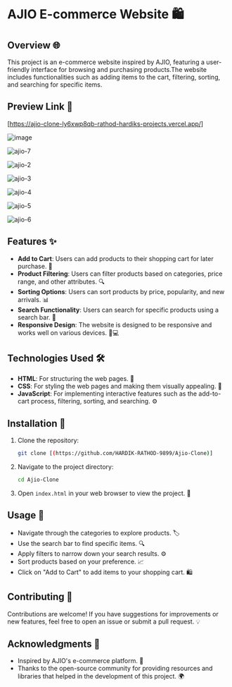 # AJIO E-commerce Website 🛍️

## Overview 🌐
This project is an e-commerce website inspired by AJIO, featuring a user-friendly interface for browsing and purchasing products.The website includes functionalities such as adding items to the cart, filtering, sorting, and searching for specific items.

## Preview Link 🔗
[https://ajio-clone-ly6xwp8qb-rathod-hardiks-projects.vercel.app/]

![image](https://github.com/user-attachments/assets/ca05c6fa-c461-4169-8f2c-8ff93108923e)   

![ajio-7](https://github.com/user-attachments/assets/5594e73c-afc9-4496-af6c-535784cc845a)

![ajio-2](https://github.com/user-attachments/assets/6663de66-2a26-4666-a6af-a8a2261c58ab)

![ajio-3](https://github.com/user-attachments/assets/ccbd5e68-122b-4711-89cb-9ba97622b5d2)

![ajio-4](https://github.com/user-attachments/assets/02f02d1f-4ed3-4d3d-94f3-594bb44ed91f)

![ajio-5](https://github.com/user-attachments/assets/75eb79b0-37da-462a-b53d-c63b7d009ba3)

![ajio-6](https://github.com/user-attachments/assets/125e24e0-3e83-4083-a776-ed0a13a7ce97)


## Features ✨
- **Add to Cart**: Users can add products to their shopping cart for later purchase. 🛒
- **Product Filtering**: Users can filter products based on categories, price range, and other attributes. 🔍
- **Sorting Options**: Users can sort products by price, popularity, and new arrivals. 📊
- **Search Functionality**: Users can search for specific products using a search bar. 🔎
- **Responsive Design**: The website is designed to be responsive and works well on various devices. 📱💻

## Technologies Used 🛠️
- **HTML**: For structuring the web pages. 📄
- **CSS**: For styling the web pages and making them visually appealing. 🎨
- **JavaScript**: For implementing interactive features such as the add-to-cart process, filtering, sorting, and searching. ⚙️

## Installation 🚀
1. Clone the repository:
   ```bash
   git clone [(https://github.com/HARDIK-RATHOD-9899/Ajio-Clone)]
   ```
2. Navigate to the project directory:
   ```bash
   cd Ajio-Clone
   ```
3. Open `index.html` in your web browser to view the project. 🌟

## Usage 🛒
- Navigate through the categories to explore products. 🏷️
- Use the search bar to find specific items. 🔍
- Apply filters to narrow down your search results. ⚙️
- Sort products based on your preference. 📈
- Click on "Add to Cart" to add items to your shopping cart. 🛍️

## Contributing 🤝
Contributions are welcome! If you have suggestions for improvements or new features, feel free to open an issue or submit a pull request. 💡

## Acknowledgments 🙏
- Inspired by AJIO's e-commerce platform. 💖
- Thanks to the open-source community for providing resources and libraries that helped in the development of this project. 🌍
